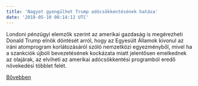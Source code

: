 ```yaml
---
title: 'Nagyot gyengülhet Trump adócsökkentésének hatása'
date: '2018-05-10 08:14:12 UTC'
---
```


Londoni pénzügyi elemzők szerint az amerikai gazdaság is megérezheti Donald Trump elnök döntését arról, hogy az Egyesült Államok kivonul az iráni atomprogram korlátozásáról szóló nemzetközi egyezményből, mivel ha a szankciók újbóli bevezetésének kockázata miatt jelentősen emelkednek az olajárak, az elviheti az amerikai adócsökkentési programból eredő növekedési többlet felét.


[Bővebben](https://ift.tt/2K7Fkl1)

